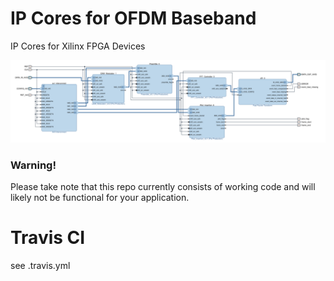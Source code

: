 # IP Cores for OFDM Baseband
IP Cores for Xilinx FPGA Devices

![Block Design](notes/design_1.svg "OFDM TX Baseband Block Design" )

### Warning!

Please take note that this repo currently consists of working code and will likely not be functional for your application.

# Travis CI
see .travis.yml
